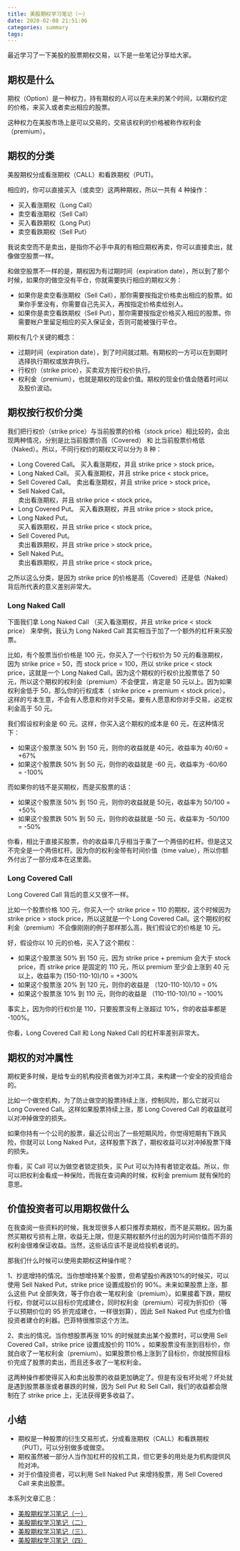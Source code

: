 ```yaml
---
title: 美股期权学习笔记（一）
date: 2020-02-08 21:51:06
categories: summary
tags:
---
```


最近学习了一下美股的股票期权交易，以下是一些笔记分享给大家。

## 期权是什么

期权（Option）是一种权力，持有期权的人可以在未来的某个时间，以期权约定的价格，来买入或者卖出相应的股票。

这种权力在美股市场上是可以交易的，交易该权利的价格被称作权利金（premium）。

## 期权的分类

美股期权分成看涨期权（CALL）和看跌期权（PUT)。

相应的，你可以直接买入（或卖空）这两种期权，所以一共有 4 种操作：
 - 买入看涨期权（Long Call）
 - 卖空看涨期权（Sell Call）
 - 买入看跌期权（Long Put）
 - 卖空看跌期权（Sell Put）

我说卖空而不是卖出，是指你不必手中真的有相应期权再卖，你可以直接卖出，就像做空股票一样。

和做空股票不一样的是，期权因为有过期时间（expiration date），所以到了那个时候，如果你的做空没有平仓，你就需要执行相应的期权义务：
 - 如果你是卖空看涨期权（Sell Call），那你需要按指定价格卖出相应的股票。如果你手里没有，你需要自己先买入，再按指定价格卖给别人。
 - 如果你是卖空看跌期权（Sell Put），那你需要按指定价格买入相应的股票。你需要帐户里留足相应的买入保证金，否则可能被强行平仓。

期权有几个关键的概念：
 - 过期时间（expiration date），到了时间就过期。有期权的一方可以在到期时选择执行期权或放弃执行。
 - 行权价（strike price），买卖双方按行权价执行。
 - 权利金（premium），也就是期权的现金价值。期权的现金价值会随着时间以及股价波动。

## 期权按行权价分类

我们把行权价（strike price）与当前股票的价格（stock price）相比较的，会出现两种情况，分别是比当前股票价高（Covered） 和 比当前股票价格低（Naked）。所以，不同行权价的期权又可以分为 8 种：

 - Long Covered Call。
   买入看涨期权，并且 strike price > stock price。
 - Long Naked Call。
   买入看涨期权，并且 strike price < stock price。
 - Sell Covered Call。
   卖出看涨期权，并且 strike price > stock price。
 - Sell Naked Call。     
   卖出看涨期权，并且 strike price < stock price。
 - Long Covered Put。 
   买入看跌期权，并且 strike price > stock price。
 - Long Naked Put。    
   买入看跌期权，并且 strike price < stock price。
 - Sell Covered Put。   
   卖出看跌期权，并且 strike price > stock price。
 - Sell Naked Put。      
   卖出看跌期权，并且 strike price < stock price。

之所以这么分类，是因为  strike price 的价格是高（Covered）还是低（Naked）背后所代表的意义差别非常大。

### Long Naked Call

下面我们拿 Long Naked Call （买入看涨期权，并且 strike price < stock price） 来举例，我认为 Long Naked Call 其实相当于加了一个额外的杠杆来买股票。

比如，有个股票当价价格是 100 元，你买入了一个行权价为 50 元的看涨期权，因为 strike price = 50，而 stock price = 100，所以 strike price < stock price，这就是一个 Long Naked Call。因为这个期权的行权价比股票低了 50 元，所以这个期权的权利金（premium）不会便宜，肯定是 50 元以上。因为如果权利金低于 50，那么你的行权成本（ strike price + premium < stock price），这样的亏本生意，不会有人愿意和你对手交易。要有人愿意和你对手交易，必定权利金高于 50 元。

我们假设权利金是 60 元。这样，你买入这个期权的成本是 60 元，在这种情况下：

 - 如果这个股票涨 50% 到 150 元，则你的收益就是 40元，收益率为 40/60 = +67%
 - 如果这个股票跌 50% 到 50 元，则你的收益就是 -60 元，收益率为 -60/60 = -100%

而如果你的钱不是买期权，而是买股票的话：
 - 如果这个股票涨 50% 到 150 元，则你的收益就是 50元，收益率为 50/100 = +50%
 - 如果这个股票跌 50% 到 50 元，则你的收益就是 -50 元，收益率为 -50/100 = -50%

你看，相比于直接买股票，你的收益率几乎相当于乘了一个两倍的杠杆。但是这又不完全是一个两倍杠杆。因为你的权利金带有时间价值（time value），所以你额外付出了一部分成本在这里面。

### Long Covered Call

Long Covered Call 背后的意义又很不一样。

比如一个股票价格 100 元，你买入一个 strike price = 110 的期权，这个时候因为 strike price > stock price，所以这就是一个 Long Covered Call。这个期权的权利金（premium）不会像刚刚的例子那样那么高，我们假设它的价格是 10 元。

好，假设你以 10 元的价格，买入了这个期权：

 - 如果这个股票涨 50% 到 150 元，因为  strike price + premium 会大于 stock price，而  strike price  是固定的 110 元，所以 premium 至少会上涨到 40 元以上，收益率为 (150-110-10)/10 = +300%
 - 如果这个股票涨 20% 到 120 元，则你的收益是 （120-110-10)/10 = 0%
 - 如果这个股票涨 10% 到 110 元，则你的收益是 （110-110-10)/10 = -100%

事实上，因为你的行权价是 110，只要股票没有上涨超过 10%，你的收益率都是 -100%。

你看，Long Covered Call 和 Long Naked Call 的杠杆率差别非常大。

## 期权的对冲属性

期权更多时候，是给专业的机构投资者做为对冲工具，来构建一个安全的投资组合的。

比如一个做空机构，为了防止做空的股票持续上涨，控制风险，那么它就可以 Long Covered Call。这样如果股票持续上涨，那  Long Covered Call 的收益就可以对冲掉做空的损失。

如果你持有一个公司的股票，最近公司出了一些短期风险，你觉得短期有下跌风险，你就可以 Long Naked Put，这样股票下跌了，期权收益可以对冲掉股票下降的损失。

你看，买 Call 可以为做空者锁定损失，买 Put 可以为持有者锁定收益。所以，你可以把权利金看成一种保险，而我在查词典的时候，权利金 premium 就有保险的意思。

## 价值投资者可以用期权做什么

在我查阅一些资料的时候，我发现很多人都只推荐卖期权，而不是买期权。因为虽然买期权亏损有上限，收益无上限，但是买期权额外付出的因为时间价值而不菲的权利金很难保证收益。当然，这些话应该不是说给投机者说的。

那我们什么时候可以使用卖期权这种操作呢？

1、抄底增持的情况。当你想增持某个股票，但希望股价再跌10%的时候买，可以使用 Sell Naked Put，strike price 设置成股价的 90%。未来如果股票上涨，那么这些 Put 全部失效，等于你白收一笔权利金（premium）。如果接着下跌，期权行权，你就可以以目标价完成建仓，同时权利金（premium）可视为折扣价（等于以预期价位的 95 折完成建仓，一样很划算），因此 Sell Naked Put 也成为价值投资者建仓的利器。巴菲特很推崇这个方法。

2、卖出的情况。当你想股票再涨 10% 的时候就卖出某个股票时，可以使用 Sell Covered Call，strike price 设置成股价的 110% 。如果股票没有涨到目标价，你就白收了一笔权利金（premium）。如果股票价格上涨到了目标价，你就按照目标价完成了股票的卖出，而且还多收了一笔权利金。

这两种操作都使得买入和卖出股票的收益更加确定了。但是有没有坏处呢？坏处就是遇到股票暴涨或者暴跌的时候，因为 Sell Put 和 Sell Call，我们的收益都会限制在了 strike price 上，无法获得更多收益了。

## 小结

 * 期权是一种股票的衍生交易形式，分成看涨期权（CALL）和看跌期权（PUT)，可以分别做多或做空。
 * 期权虽然被一部分人当作加杠杆的投机工具，但它更多的用处是为机构提供风险对冲。
 * 对于价值投资者，可以利用 Sell Naked Put 来增持股票，用 Sell Covered Call 来卖出股票。

本系列文章汇总：
 * [美股期权学习笔记（一）](/2020/02/08/option-learning-note/)
 * [美股期权学习笔记（二）](/2020/03/15/option-learning-notes-1/)
 * [美股期权学习笔记（三）](/2020/03/21/option-learning-notes-3/)
 * [美股期权学习笔记（四）](/2020/03/22/option-learning-notes-3/)
